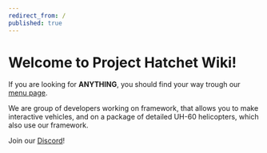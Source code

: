 ```yaml
---
redirect_from: /
published: true
---
```


# Welcome to Project Hatchet Wiki!

If you are looking for **ANYTHING**, you should find your way trough our <a href="../H-60/wiki_menu.html">menu page</a>.

We are group of developers working on framework, that allows you to make interactive vehicles, and on a package of detailed UH-60 helicopters, which also use our framework. 

Join our <a href="https://discord.gg/4AYEfFD">Discord</a>!





